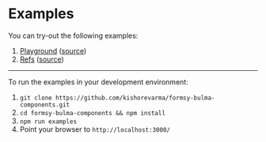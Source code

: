 # Examples

You can try-out the following examples:

1. [Playground](https://kishorevarma.github.io/formsy-bulma-components/playground/) ([source](./playground/))
2. [Refs](https://kishorevarma.github.io/formsy-bulma-components/refs/) ([source](./refs/))

---

To run the examples in your development environment:

1. `git clone https://github.com/kishorevarma/formsy-bulma-components.git`
2. `cd formsy-bulma-components && npm install`
3. `npm run examples`
4. Point your browser to `http://localhost:3000/`

